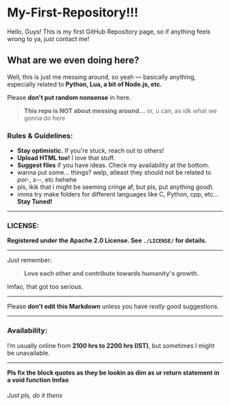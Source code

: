 # My-First-Repository!!!

Hello, Guys! This is my first GitHub Repository page, so if anything feels wrong to ya, just contact me!

## What are we even doing here?  
Well, this is just me messing around, so yeah — basically anything, especially related to **Python, Lua, a bit of Node.js, etc.**  

Please **don't put random nonsense** in here.  
> **This repo is NOT about messing around...**
or, u can, as idk what we gonna do here

### Rules & Guidelines:  
- **Stay optimistic.** If you're stuck, reach out to others!  
- **Upload HTML too!** I love that stuff.  
- **Suggest files** if you have ideas. Check my availability at the bottom.
- wanna put some... things? welp, atleast they should not be related to *por-*, *s--*, etc hehehe
- pls, ikik that i might be seeming cringe af, but pls, put anything good\
- imma try make folders for different languages like C, Python, cpp, etc... **Stay Tuned!**

---

### **LICENSE:**  
**Registered under the Apache 2.0 License. See `./LICENSE/` for details.**  

---  

Just remember:  
> **Love each other and contribute towards humanity's growth.**  

lmfao, that got too serious.  

---

Please **don’t edit this Markdown** unless you have *really* good suggestions.  

---

### **Availability:**  
I’m usually online from **2100 hrs to 2200 hrs (IST)**, but sometimes I might be unavailable.  

---

**Pls fix the block quotes as they be lookin as dim as ur return statement in a void function lmfao**

###### Just pls, do it thenx
